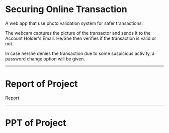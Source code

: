# Securing Online Transaction
A web app that use photo validation system for safer transactions.
<p>The webcam captures the picture of the transactor and sends it to the Account Holder's Email. He/She then verifies if the transaction is valid or not.</p>
<p>In case he/she denies the transaction due to some suspicious activity, a password change option will be given.</p>
<hr>
<h1>Report of Project</h1>
<a href="">Report</a>
<hr>
<h1>PPT of Project</h1>
